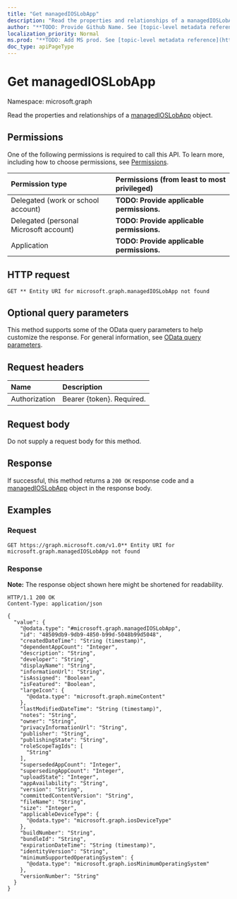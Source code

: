 ```yaml
---
title: "Get managedIOSLobApp"
description: "Read the properties and relationships of a managedIOSLobApp object."
author: "**TODO: Provide Github Name. See [topic-level metadata reference](https://msgo.azurewebsites.net/add/document/guidelines/metadata.html#topic-level-metadata)**"
localization_priority: Normal
ms.prod: "**TODO: Add MS prod. See [topic-level metadata reference](https://msgo.azurewebsites.net/add/document/guidelines/metadata.html#topic-level-metadata)**"
doc_type: apiPageType
---
```


# Get managedIOSLobApp
Namespace: microsoft.graph



Read the properties and relationships of a [managedIOSLobApp](../resources/managedioslobapp.md) object.

## Permissions
One of the following permissions is required to call this API. To learn more, including how to choose permissions, see [Permissions](/graph/permissions-reference).

|Permission type|Permissions (from least to most privileged)|
|:---|:---|
|Delegated (work or school account)|**TODO: Provide applicable permissions.**|
|Delegated (personal Microsoft account)|**TODO: Provide applicable permissions.**|
|Application|**TODO: Provide applicable permissions.**|

## HTTP request

<!-- {
  "blockType": "ignored"
}
-->
``` http
GET ** Entity URI for microsoft.graph.managedIOSLobApp not found
```

## Optional query parameters
This method supports some of the OData query parameters to help customize the response. For general information, see [OData query parameters](/graph/query-parameters).

## Request headers
|Name|Description|
|:---|:---|
|Authorization|Bearer {token}. Required.|

## Request body
Do not supply a request body for this method.

## Response

If successful, this method returns a `200 OK` response code and a [managedIOSLobApp](../resources/managedioslobapp.md) object in the response body.

## Examples

### Request
<!-- {
  "blockType": "request",
  "name": "get_managedioslobapp"
}
-->
``` http
GET https://graph.microsoft.com/v1.0** Entity URI for microsoft.graph.managedIOSLobApp not found
```


### Response
**Note:** The response object shown here might be shortened for readability.
<!-- {
  "blockType": "response",
  "truncated": true,
  "@odata.type": "microsoft.graph.managedIOSLobApp"
}
-->
``` http
HTTP/1.1 200 OK
Content-Type: application/json

{
  "value": {
    "@odata.type": "#microsoft.graph.managedIOSLobApp",
    "id": "48509db9-9db9-4850-b99d-5048b99d5048",
    "createdDateTime": "String (timestamp)",
    "dependentAppCount": "Integer",
    "description": "String",
    "developer": "String",
    "displayName": "String",
    "informationUrl": "String",
    "isAssigned": "Boolean",
    "isFeatured": "Boolean",
    "largeIcon": {
      "@odata.type": "microsoft.graph.mimeContent"
    },
    "lastModifiedDateTime": "String (timestamp)",
    "notes": "String",
    "owner": "String",
    "privacyInformationUrl": "String",
    "publisher": "String",
    "publishingState": "String",
    "roleScopeTagIds": [
      "String"
    ],
    "supersededAppCount": "Integer",
    "supersedingAppCount": "Integer",
    "uploadState": "Integer",
    "appAvailability": "String",
    "version": "String",
    "committedContentVersion": "String",
    "fileName": "String",
    "size": "Integer",
    "applicableDeviceType": {
      "@odata.type": "microsoft.graph.iosDeviceType"
    },
    "buildNumber": "String",
    "bundleId": "String",
    "expirationDateTime": "String (timestamp)",
    "identityVersion": "String",
    "minimumSupportedOperatingSystem": {
      "@odata.type": "microsoft.graph.iosMinimumOperatingSystem"
    },
    "versionNumber": "String"
  }
}
```

